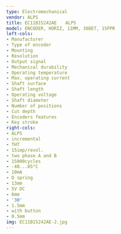 ```yaml
---
type: Electromechanical
vendor: ALPS
title: EC11B15242AE　　ALPS
model: ENCODER, HORIZ, 11MM, 30DET, 15PPR
left-cols:
- Manufacturer
- Type of encoder
- Mounting
- Resolution
- Output signal
- Mechanical durability
- Operating temperature
- Max. operating current
- Shaft surface
- Shaft length
- Operating voltage
- Shaft diameter
- Number of positions
- Cut depth
- Encoders features
- Key stroke
right-cols:
- ALPS
- incremental
- THT
- 15imp/revol.
- two phase A and B
- 15000cycles
- -40...85°C
- 10mA
- D spring
- 13mm
- 5V DC
- 6mm
- '30'
- 1.5mm
- with button
- 0.5mm
img: EC11B15242AE-2.jpg
---
```

